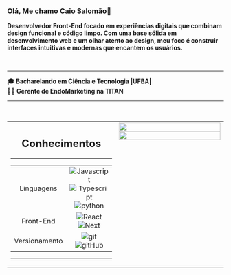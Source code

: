 <div align="left"> 
<h3> Olá,  Me chamo <strong>Caio Salomão</strong>👋</h3> 
<p><strong>Desenvolvedor Front-End focado em experiências digitais que combinam design funcional e código limpo.
Com uma base sólida em desenvolvimento web e um olhar atento ao design, meu foco é construir interfaces intuitivas e modernas que encantem os usuários.<strong></p></div>
<table>
<tr valign="top"  >
 <div align="center"> 
<br>

---


<div align="left"> 
 🎓 Bacharelando em Ciência e Tecnologia |UFBA|<br>
  👨‍💻 Gerente de EndoMarketing na TITAN
</div>

---

<br>
<td height=100%>

<div align="center"> 

<h2>Conhecimentos</h2>
</div>

<hr>
<div align="center"> 
<table width = 100%>
  <tr>
    <td>
    <div align="center"> 
    Linguagens</td>  
    <td >
    <div align="center"> 
    <img aling="center" alt="Javascript" src="https://img.shields.io/badge/javascript-%23323330.svg?style=for-the-badge&logo=javascript&logoColor=%23F7DF1E"/> <img aling="center" alt="Typescript" src="https://img.shields.io/badge/typescript-%23007ACC.svg?style=for-the-badge&logo=typescript&logoColor=white"/> <img alt="python" src="https://img.shields.io/badge/Python-14354C?style=for-the-badge&logo=python&logoColor=white" />
 </td>  
  </tr
  
  <tr>
  <div align="center"> 
  <td align="center">Front-End</td>
   <td>
    <div align="center"> 
    <img align="center" alt="React" src="https://img.shields.io/badge/react-%2320232a.svg?style=for-the-badge&logo=react&logoColor=%2361DAFB" />
  <img align="center" alt="Next" src="https://img.shields.io/badge/Next-black?style=for-the-badge&logo=next.js&logoColor=white" /></td>
  </tr>
 
  <tr>
  <div align="center"> 
  <td align="center">Versionamento</td>
   <td>
    <div align="center"> 
    <img align="center" alt="git" src="https://img.shields.io/badge/GIT-E44C30?style=for-the-badge&logo=git&logoColor=white" />
  <img align="center" alt="gitHub" src="https://img.shields.io/badge/GitHub-100000?style=for-the-badge&logo=github&logoColor=white" /></td>
  </tr>
</table>
</div>

<hr/>



</div>
</td>
<td valign="top" width=50%>

<div align="center"> 

</div>
  <div>
<img width="100%"  src="https://github-readme-stats.vercel.app/api?username=CaioSalo&show_icons=true&theme=dracula&include_all_commits=true&count_private=true"/>
<a href="https://github.com/CaioSalo"><img width="100%" src="https://github-readme-stats.vercel.app/api/top-langs/?username=CaioSalo&layout=compact&langs_count=7&theme=dracula"/>
 </div>
 
 

</td>
<tr>
</tr>
</table>

